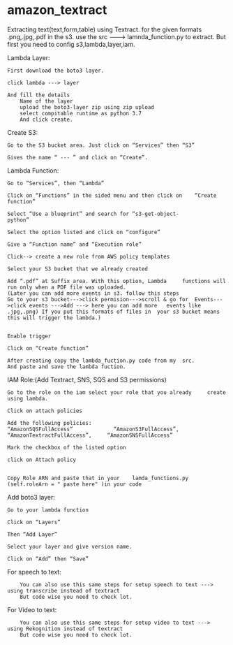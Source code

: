 # amazon_textract
Extracting text(text,form,table) using Textract.
for the given formats .png,.jpg,.pdf in the s3.
use the src ---> lamnda_function.py to extract.
But first you need to config s3,lambda,layer,iam.




Lambda Layer:

	First download the boto3 layer.
	
	click lambda ---> layer
	
	And fill the details
		Name of the layer
		upload the boto3-layer zip using zip upload
		select compitable runtime as python 3.7
		And click create.


Create S3:

	Go to the S3 bucket area. Just click on “Services” then “S3”
	
	Gives the name “ --- ” and click on	“Create”.



Lambda Function:

	Go to “Services”, then “Lambda”

	Click on “Functions” in the sided menu and then click on 	“Create function”

	Select “Use a blueprint” and search for “s3-get-object-	
	python”

	Select the option listed and click on “configure”
	
	Give a “Function name” and “Execution role”

	Click--> create a new role from AWS policy templates

	Select your S3 bucket that we already created
	
	Add “.pdf” at Suffix area. With this option, Lambda 	functions will run only when a PDF file was uploaded.
	(Later you can add more events in s3. follow this steps
	Go to your s3 bucket--->click permision--->scroll & go for 	Events--->click events --->Add ---> here you can add more 	events like .jpg,.png) If you put this formats of files in 	your s3 bucket means this will trigger the lambda.)

	
	Enable trigger

	Click on “Create function”

	After creating copy the lambda_fuction.py code from my	src.
	And paste and save the lambda fuction.



IAM Role:(Add Textract, SNS, SQS and S3 permissions)
	
	Go to the role on the iam select your role that you already 	create using lambda.

	Click on attach policies

	Add the following policies: 
	“AmazonSQSFullAccess”	          “AmazonS3FullAccess”, 			“AmazonTextractFullAccess”, 	“AmazonSNSFullAccess”

	Mark the checkbox of the listed option

	click on Attach policy


	Copy Role ARN and paste that in your 	lamda_functions.py 	(self.roleArn = " paste here" )in your code


Add boto3 layer:
	
	Go to your lambda function
	
	Click on “Layers”
		
	Then “Add Layer”
	
	Select your layer and give version name.

	Click on “Add” then “Save”


For speech to text:

		You can also use this same steps for setup speech to text ---> using transcribe instead of textract
		But code wise you need to check lot.
		

For Video to text:

		You can also use this same steps for setup video to text ---> using Rekognition instead of textract
		But code wise you need to check lot.






 
